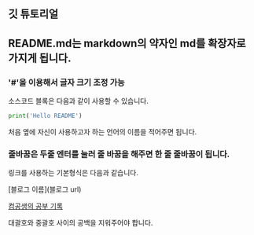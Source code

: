 ## 깃 튜토리얼

## README.md는 markdown의 약자인 md를 확장자로 가지게 됩니다.

### '#'을 이용해서 글자 크기 조정 가능 
소스코드 블록은 다음과 같이 사용할 수 있습니다.

```python
print('Hello README')
```
처음 옆에 자신이 사용하고자 하는 언어의 이름을 적어주면 됩니다.

### 줄바꿈은 두줄 엔터를 눌러 줄 바꿈을 해주면 한 줄 줄바꿈이 됩니다.

링크를 사용하는 기본형식은 다음과 같습니다.

[블로그 이름](블로그 url)

[컴공생의 공부 기록](https://hgk5722.tistory.com/)

대괄호와 중괄호 사이의 공백을 지워주어야 합니다.

